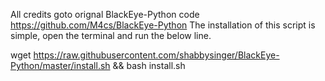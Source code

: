 All credits goto orignal BlackEye-Python code https://github.com/M4cs/BlackEye-Python
The installation of this script is simple, open the terminal and run the below line.

wget https://raw.githubusercontent.com/shabbysinger/BlackEye-Python/master/install.sh &&  bash install.sh
